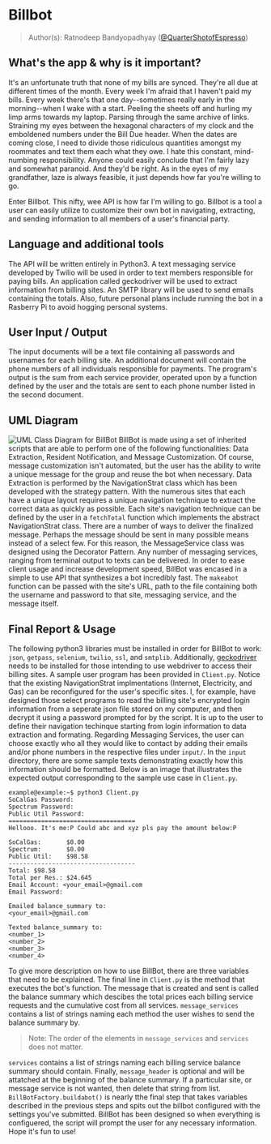 # Billbot

> Author(s): Ratnodeep Bandyopadhyay ([@QuarterShotofEspresso](https://github.com/QuarterShotofEspresso))

## What's the app & why is it important?
It's an unfortunate truth that none of my bills are synced. They're all due at different times of the month. Every week I'm afraid that I haven't paid my bills. Every week there's that one day--sometimes really early in the morning--when I wake with a start. Peeling the sheets off and hurling my limp arms towards my laptop. Parsing through the same archive of links. Straining my eyes between the hexagonal characters of my clock and the emboldened numbers under the Bill Due header. When the dates are coming close, I need to divide those ridiculous quantities amongst my roommates and text them each what they owe. I hate this constant, mind-numbing responsibility. Anyone could easily conclude that I'm fairly lazy and somewhat paranoid. And they'd be right. As in the eyes of my grandfather, laze is always feasible, it just depends how far you're willing to go.

Enter Billbot. This nifty, wee API is how far I'm willing to go. Billbot is a tool a user can easily utilize to customize their own bot in navigating, extracting, and sending information to all members of a user's financial party.

## Language and additional tools
The API will be written entirely in Python3. A text messaging service developed by Twilio will be used in order to text members responsible for paying bills. An application called geckodriver will be used to extract information from billing sites. An SMTP library will be used to send emails containing the totals. Also, future personal plans include running the bot in a Rasberry Pi to avoid hogging personal systems.

## User Input / Output
The input documents will be a text file containing all passwords and usernames for each billing site. An additional document will contain the phone numbers of all individuals responsible for payments. The program's output is the sum from each service provider, operated upon by a function defined by the user and the totals are sent to each phone number listed in the second document.

## UML Diagram
![UML Class Diagram for BillBot](https://github.com/cs100/final-project-rb/blob/master/figures/BillBotUML_rev1.png)
BillBot is made using a set of inherited scripts that are able to perform one of the following functionalities: Data Extraction, Resident Notification, and Message Customization. Of course, message customization isn't automated, but the user has the ability to write a unique message for the group and reuse the bot when necessary. Data Extraction is performed by the NavigationStrat class which has been developed with the strategy pattern. With the numerous sites that each have a unique layout requires a unique navigation technique to extract the correct data as quickly as possible. Each site's navigation technique can be defined by the user in a `fetchTotal` function which implements the abstract NavigationStrat class. There are a number of ways to deliver the finalized message. Perhaps the message should be sent in many possible means instead of a select few. For this reason, the MessageService class was designed using the Decorator Pattern. Any number of messaging services, ranging from terminal output to texts can be delivered. In order to ease client usage and increase development speed, BillBot was encased in a simple to use API that synthesizes a bot incredibly fast. The `makeabot` function can be passed with the site's URL, path to the file containing both the username and password to that site, messaging service, and the message itself.

## Final Report & Usage
The following python3 libraries must be installed in order for BillBot to work: `json`, `getpass`, `selenium`, `twilio`, `ssl`, and `smtplib`. Additionally, [geckodriver](https://github.com/mozilla/geckodriver/releases/tag/v0.26.0) needs to be installed for those intending to use webdriver to access their billing sites. A sample user program has been provided in `Client.py`. Notice that the existing NavigationStrat implmentations (Internet, Electricity, and Gas) can be reconfigured for the user's specific sites. I, for example, have designed those select programs to read the billing site's encrypted login information from a seperate json file stored on my computer, and then decrypt it using a password prompted for by the script. It is up to the user to define their navigation techinque starting from login information to data extraction and formating. Regarding Messaging Services, the user can choose exactly who all they would like to contact by adding their emails and/or phone numbers in the respective files under `input/`. In the `input` directory, there are some sample texts demonstrating exactly how this information should be formatted. Below is an image that illustrates the expected output corresponding to the sample use case in `Client.py`.
```
example@example:~$ python3 Client.py
SoCalGas Password: 
Spectrum Password: 
Public Util Password: 
===================================
Hellooo. It's me:P Could abc and xyz pls pay the amount below:P

SoCalGas:	    $0.00
Spectrum:	    $0.00
Public Util:	$98.58
-----------------------------------
Total: $98.58
Total per Res.: $24.645
Email Account: <your_email>@gmail.com
Email Password: 

Emailed balance_summary to:
<your_email>@gmail.com

Texted balance_summary to:
<number_1>
<number_2>
<number_3>
<number_4>
```
To give more description on how to use BillBot, there are three variables that need to be explained. The final line in `Client.py` is the method that executes the bot's function. The message that is created and sent is called the balance summary which descibes the total prices each billing service requests and the cumulative cost from all services. `message_services` contains a list of strings naming each method the user wishes to send the balance summary by.

> Note: The order of the elements in `message_services` and `services` does not matter.

`services` contains a list of strings naming each billing service balance summary should contain. Finally, `message_header` is optional and will be attatched at the beginning of the balance summary. If a particular site, or message service is not wanted, then delete that string from list. `BillBotFactory.buildabot()` is nearly tthe final step that takes variables described in the previous steps and spits out the billbot configured with the settings you've submitted. BillBot has been designed so when everything is configuered, the script will prompt the user for any necessary information. Hope it's fun to use!
